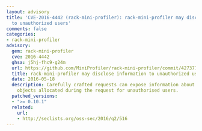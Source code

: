 ```yaml
---
layout: advisory
title: 'CVE-2016-4442 (rack-mini-profiler): rack-mini-profiler may disclose information
  to unauthorized users'
comments: false
categories:
- rack-mini-profiler
advisory:
  gem: rack-mini-profiler
  cve: 2016-4442
  ghsa: j5hj-fhc9-g24m
  url: https://github.com/MiniProfiler/rack-mini-profiler/commit/4273771d65f1a7411e3ef5843329308d0e2d257c
  title: rack-mini-profiler may disclose information to unauthorized users
  date: 2016-05-18
  description: Carefully crafted requests can expose information about strings and
    objects allocated during the request for unauthorised users.
  patched_versions:
  - ">= 0.10.1"
  related:
    url:
    - http://seclists.org/oss-sec/2016/q2/516
---
```

